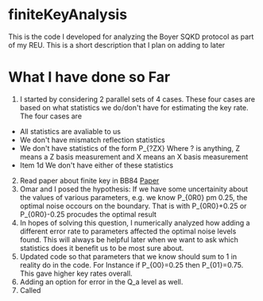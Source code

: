 # finiteKeyAnalysis
This is the code I developed for analyzing the Boyer SQKD protocol as part of my REU. This is a short description that I plan on adding to later

# What I have done so Far
1. I started by considering 2 parallel sets of 4 cases. These four cases are based on what statistics we do/don't have for estimating the key rate. The four cases are
*  All statistics are avaliable to us
*  We don't have mismatch reflection statistics
*  We don't have statistics of the form P_{?ZX} Where ? is anything, Z means a Z basis measurement and X means an X basis measurement
* Item 1d We don't have either of these statistics
2. Read paper about finite key in BB84 [Paper](https://journals.aps.org/prl/pdf/10.1103/PhysRevLett.100.200501)
3. Omar and I posed the hypothesis: If we have some uncertainity about the values of various parameters, e.g. we know P_{0R0} pm 0.25, the optimal noise occours on the boundary. That is with P_{0R0}+0.25 or P_{0R0}-0.25 procudes the optimal result
4. In hopes of solving this question, I numerically analyzed how adding a different error rate to parameters affected the optimal noise levels found. This will always be helpful later when we want to ask which statistics does it benefit us to be most sure about. 
5. Updated code so that parameters that we know should sum to 1 in reality do in the code. For Instance if P_{00}=0.25 then P_{01}=0.75. This gave higher key rates overall.
6. Adding an option for error in the Q_a level as well. 
7. Called 
